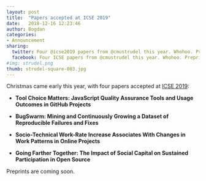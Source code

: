 ```yaml
---
layout: post
title:  "Papers accepted at ICSE 2019"
date:   2018-12-16 12:23:46
author: Bogdan
categories: 
- Announcement
sharing:
  twitter: Four @icse2019 papers from @cmustrudel this year. Whohoo. Preprints very soon
  facebook: Four ICSE papers from @cmustrudel this year. Whohoo. Preprints very soon
#img: strudel.png
thumb: strudel-square-003.jpg
---
```


Christmas came early this year, with four papers accepted at 
[ICSE 2019](https://conf.researchr.org/home/icse-2019):
<!--more-->

- **Tool Choice Matters: JavaScript Quality Assurance Tools and Usage Outcomes in GitHub Projects** 

- **BugSwarm: Mining and Continuously Growing a Dataset of Reproducible Failures and Fixes**

- **Socio-Technical Work-Rate Increase Associates With Changes in Work Patterns in Online Projects** 

- **Going Farther Together: The Impact of Social Capital on Sustained Participation in Open Source** 

Preprints are coming soon.